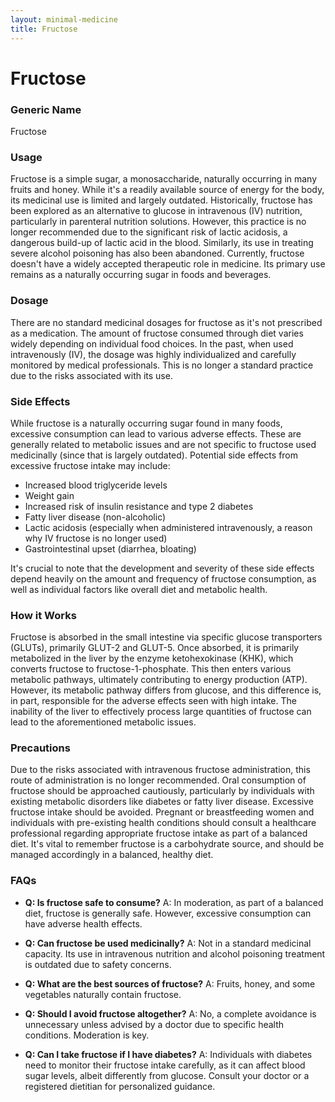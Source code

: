 ```yaml
---
layout: minimal-medicine
title: Fructose
---
```


# Fructose
### Generic Name
Fructose

### Usage
Fructose is a simple sugar, a monosaccharide, naturally occurring in many fruits and honey. While it's a readily available source of energy for the body, its medicinal use is limited and largely outdated.  Historically, fructose has been explored as an alternative to glucose in intravenous (IV) nutrition, particularly in parenteral nutrition solutions. However, this practice is no longer recommended due to the significant risk of lactic acidosis, a dangerous build-up of lactic acid in the blood.  Similarly, its use in treating severe alcohol poisoning has also been abandoned.  Currently, fructose doesn't have a widely accepted therapeutic role in medicine.  Its primary use remains as a naturally occurring sugar in foods and beverages.

### Dosage
There are no standard medicinal dosages for fructose as it's not prescribed as a medication. The amount of fructose consumed through diet varies widely depending on individual food choices.  In the past, when used intravenously (IV), the dosage was highly individualized and carefully monitored by medical professionals.  This is no longer a standard practice due to the risks associated with its use.

### Side Effects
While fructose is a naturally occurring sugar found in many foods, excessive consumption can lead to various adverse effects.  These are generally related to metabolic issues and are not specific to fructose used medicinally (since that is largely outdated).  Potential side effects from excessive fructose intake may include:


*   Increased blood triglyceride levels
*   Weight gain
*   Increased risk of insulin resistance and type 2 diabetes
*   Fatty liver disease (non-alcoholic)
*   Lactic acidosis (especially when administered intravenously, a reason why IV fructose is no longer used)
*   Gastrointestinal upset (diarrhea, bloating)


It's crucial to note that the development and severity of these side effects depend heavily on the amount and frequency of fructose consumption, as well as individual factors like overall diet and metabolic health.

### How it Works
Fructose is absorbed in the small intestine via specific glucose transporters (GLUTs), primarily GLUT-2 and GLUT-5.  Once absorbed, it is primarily metabolized in the liver by the enzyme ketohexokinase (KHK), which converts fructose to fructose-1-phosphate.  This then enters various metabolic pathways, ultimately contributing to energy production (ATP).  However, its metabolic pathway differs from glucose, and this difference is, in part, responsible for the adverse effects seen with high intake.  The inability of the liver to effectively process large quantities of fructose can lead to the aforementioned metabolic issues.


### Precautions
Due to the risks associated with intravenous fructose administration, this route of administration is no longer recommended. Oral consumption of fructose should be approached cautiously, particularly by individuals with existing metabolic disorders like diabetes or fatty liver disease.  Excessive fructose intake should be avoided.  Pregnant or breastfeeding women and individuals with pre-existing health conditions should consult a healthcare professional regarding appropriate fructose intake as part of a balanced diet.  It's vital to remember fructose is a carbohydrate source, and should be managed accordingly in a balanced, healthy diet.


### FAQs

*   **Q: Is fructose safe to consume?**  A: In moderation, as part of a balanced diet, fructose is generally safe.  However, excessive consumption can have adverse health effects.

*   **Q: Can fructose be used medicinally?** A:  Not in a standard medicinal capacity.  Its use in intravenous nutrition and alcohol poisoning treatment is outdated due to safety concerns.

*   **Q: What are the best sources of fructose?** A: Fruits, honey, and some vegetables naturally contain fructose.

*   **Q: Should I avoid fructose altogether?** A:  No, a complete avoidance is unnecessary unless advised by a doctor due to specific health conditions.  Moderation is key.

*   **Q:  Can I take fructose if I have diabetes?** A:  Individuals with diabetes need to monitor their fructose intake carefully, as it can affect blood sugar levels, albeit differently from glucose. Consult your doctor or a registered dietitian for personalized guidance.
